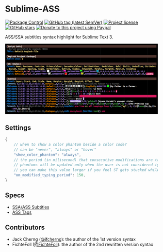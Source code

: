 # Sublime-ASS

[![Package Control](https://img.shields.io/packagecontrol/dt/Advanced%20Substation%20Alpha%20(ASS)?style=flat-square)](https://packagecontrol.io/packages/Advanced%20Substation%20Alpha%20(ASS))
[![GitHub tag (latest SemVer)](https://img.shields.io/github/tag/jfcherng/Sublime-ASS?style=flat-square&logo=github)](https://github.com/jfcherng/Sublime-ASS/tags)
[![Project license](https://img.shields.io/github/license/jfcherng/Sublime-ASS?style=flat-square&logo=github)](https://github.com/jfcherng/Sublime-ASS/blob/master/LICENSE)
[![GitHub stars](https://img.shields.io/github/stars/jfcherng/Sublime-ASS?style=flat-square&logo=github)](https://github.com/jfcherng/Sublime-ASS/stargazers)
[![Donate to this project using Paypal](https://img.shields.io/badge/paypal-donate-blue.svg?style=flat-square&logo=paypal)](https://www.paypal.me/jfcherng/5usd)

ASS/SSA subtitles syntax highlight for Sublime Text 3.

![screenshot](https://raw.githubusercontent.com/jfcherng/Sublime-ASS/gh-pages/images/screenshot/screenshot.png)


## Settings

```javascript
{
    // when to show a color phantom beside a color code?
    // can be "never", "always" or "hover"
    "show_color_phantom": "always",
    // the period (in milisecond) that consecutive modifications are treated as typing
    // phantoms will be updated only when the user is not considered typing
    // you can make this value larger if you feel ST gets stucked while typing
    "on_modified_typing_period": 150,
}
```


## Specs

- [SSA/ASS Subtitles](http://www.matroska.org/technical/specs/subtitles/ssa.html)
- [ASS Tags](http://docs.aegisub.org/3.2/ASS_Tags/)


## Contributors

- Jack Cherng ([@jfcherng](https://github.com/jfcherng)): the author of the 1st version syntax
- FichteFoll ([@FichteFoll](https://github.com/FichteFoll)): the author of the 2nd rewritten version syntax
